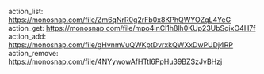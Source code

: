 action_list: https://monosnap.com/file/Zm6qNrR0g2rFb0x8KPhQWYOZqL4YeG  
action_get: https://monosnap.com/file/mpo4inCl1h8lh0KUp23UbSqixO4H7f  
action_add: https://monosnap.com/file/gHvnmVuQWKptDvrxkQWXxDwPUDj4RP  
action_remove: https://monosnap.com/file/4NYywowAfHTtI6PpHu39BZSzJvBHzj
